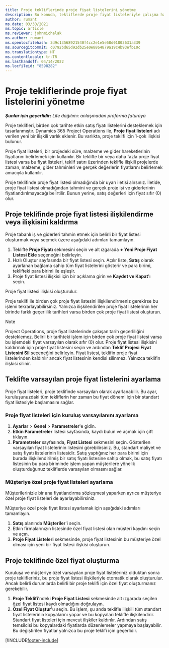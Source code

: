 ```yaml
---
title: Proje tekliflerinde proje fiyat listelerini yönetme
description: Bu konuda, tekliflerde proje fiyat listeleriyle çalışma hakkında bilgiler sağlanmaktadır.
author: rumant
ms.date: 03/30/2021
ms.topic: article
ms.reviewer: johnmichalak
ms.author: rumant
ms.openlocfilehash: 3d9c13568921540f4cc2e1e5e58d01803631a339
ms.sourcegitcommit: c0792bd65d92db25e0e8864879a19c4b93efb10c
ms.translationtype: HT
ms.contentlocale: tr-TR
ms.lasthandoff: 04/14/2022
ms.locfileid: "8598282"
---
```

# <a name="manage-project-price-lists-on-project-quotes"></a>Proje tekliflerinde proje fiyat listelerini yönetme 

_**Şunlar için geçerlidir:** Lite dağıtımı: anlaşmadan proforma faturaya_

Proje teklifleri, birden çok tarihte etkin satış fiyatı listelerini desteklemek için tasarlanmıştır. Dynamics 365 Project Operations ile, **Proje fiyat listeleri** adı verilen yeni bir ilişkili varlık eklenir. Bu varlıkta, proje teklifi için 1-çok ilişkisi bulunur.

Proje fiyat listeleri, bir projedeki süre, malzeme ve gider hareketlerinin fiyatlarını belirlemek için kullanılır. Bir teklifte bir veya daha fazla proje fiyat listesi varsa bu fiyat listeleri, teklif satırı üzerinden teklifle ilişkili projelerde zaman, malzeme, gider tahminleri ve gerçek değerlerin fiyatlarını belirlemek amacıyla kullanılır.

Proje teklifinde proje fiyat listesi olmadığında bir uyarı iletisi alırsınız. İletide, proje fiyat listesi olmadığından tahmini ve gerçek proje işi ve giderlerinin fiyatlandırılmayacağı belirtilir. Bunun yerine, satış değerleri için fiyat sıfır (0) olur.

## <a name="associate-or-disassociate-a-project-price-list-on-a-project-quote"></a>Proje teklifinde proje fiyat listesi ilişkilendirme veya ilişkisini kaldırma

Proje tabanlı iş ve giderleri tahmin etmek için belirli bir fiyat listesi oluşturmak veya seçmek üzere aşağıdaki adımları tamamlayın.

1. Teklifte **Proje Fiyatı** sekmesini seçin ve alt ızgarada **+ Yeni Proje Fiyat Listesi Ekle** seçeneğini belirleyin.
2. Hızlı Oluştur sayfasında bir fiyat listesi seçin. Açılır liste, **Satış** olarak ayarlanan bağlama sahip tüm fiyat listelerini gösterir ve para birimi, teklifteki para birimi ile eşleşir.
4. Proje fiyat listesi ilişkisi için bir açıklama girin ve **Kaydet ve Kapat**'ı seçin.

Proje fiyat listesi ilişkisi oluşturulur.

Proje teklifi ile birden çok proje fiyat listesini ilişkilendirmeniz gerekirse bu işlemi tekrarlayabilirsiniz. Yalnızca ilişkilendirilen proje fiyat listelerinin her birinde farklı geçerlilik tarihleri varsa birden çok proje fiyat listesi oluşturun.

> [!NOTE]
> Project Operations, proje fiyat listelerinde çakışan tarih geçerliliğini desteklemez. Belirli bir tarihteki işlem için birden çok proje fiyat listesi varsa bu işlemdeki fiyat varsayılan olarak sıfır (0) olur.
Proje fiyat listesi ilişkisini kaldırmak için proje fiyat listesini seçin ve ardından **Teklif Projesi Fiyat Listesini Sil** seçeneğini belirleyin. Fiyat listesi, teklifin proje fiyat listelerinden kaldırılır ancak fiyat listesinin kendisi silinmez. Yalnızca teklifin ilişkisi silinir.

## <a name="set-up-default-project-price-lists-on-a-quote"></a>Teklifte varsayılan proje fiyat listelerini ayarlama

Proje fiyat listeleri, proje teklifinde varsayılan olarak ayarlanabilir. Bu ayar, kuruluşunuzdaki tüm tekliflerin her zaman bu fiyat dönemi için bir standart fiyat listesiyle başlamasını sağlar.

### <a name="set-up-organizational-default-for-project-price-lists"></a>Proje fiyat listeleri için kuruluş varsayılanını ayarlama

1. **Ayarlar** > **Genel** > **Parametreler**'e gidin.
2. **Etkin Parametreler** listesi sayfasında, kaydı bulun ve açmak için çift tıklayın. 
3. **Parametreler** sayfasında, **Fiyat Listesi** sekmesini seçin. Gösterilen varsayılan fiyat listelerinin listesini görebilirsiniz. Bu, standart maliyet ve satış fiyatı listelerinin listesidir. Satış yaptığınız her para birimi için burada ilişkilendirilmiş bir satış fiyatı listesine sahip olmak, bu satış fiyatı listesinin bu para biriminde işlem yapan müşterilere yönelik oluşturduğunuz tekliflerde varsayılan olmasını sağlar.

### <a name="set-up-customer-specific-project-price-lists"></a>Müşteriye özel proje fiyat listeleri ayarlama

Müşterilerinizle bir ana fiyatlandırma sözleşmesi yaparken ayrıca müşteriye özel proje fiyat listeleri de ayarlayabilirsiniz.

Müşteriye özel proje fiyat listesi ayarlamak için aşağıdaki adımları tamamlayın.

1. **Satış** alanında **Müşteriler**'i seçin.
2. Etkin firmalarınızın listesinde özel fiyat listesi olan müşteri kaydını seçin ve açın.
3. **Proje Fiyat Listeleri** sekmesinde, proje fiyat listesinin bu müşteriye özel olması için yeni bir fiyat listesi ilişkisi oluşturun.

## <a name="create-custom-pricing-on-a-project-quote"></a>Proje teklifinde özel fiyat oluşturma

Kuruluşa ve müşteriye özel varsayılan proje fiyat listeleriniz olduktan sonra proje teklifleriniz, bu proje fiyat listesi ilişkileriyle otomatik olarak oluşturulur. Ancak belirli durumlarda belirli bir proje teklifi için özel fiyat oluşturmanız gerekebilir. 

1. **Proje Teklifi**'ndeki **Proje Fiyat Listesi** sekmesinde alt ızgarada seçilen özel fiyat listesi kaydı olmadığını doğrulayın.
2. **Özel Fiyat Oluştur**'u seçin. Bu işlem, şu anda teklifle ilişkili tüm standart fiyat listelerinin kopyalarını yapar ve bu kopyaları teklifle ilişkilendirir. Standart fiyat listeleri için mevcut ilişkiler kaldırılır. Ardından satış temsilcisi bu kopyalardaki fiyatlarda düzenlemeler yapmaya başlayabilir. Bu değiştirilen fiyatlar yalnızca bu proje teklifi için geçerlidir.


[!INCLUDE[footer-include](../../includes/footer-banner.md)]
